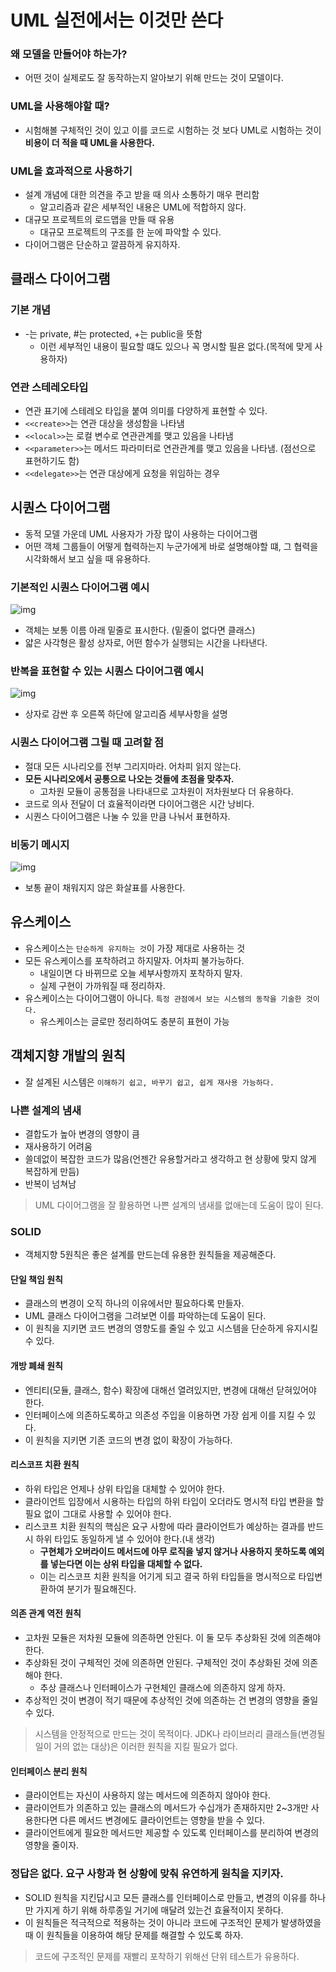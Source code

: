 # UML 실전에서는 이것만 쓴다

### 왜 모델을 만들어야 하는가?
- 어떤 것이 실제로도 잘 동작하는지 알아보기 위해 만드는 것이 모델이다.

### UML을 사용해야할 때?
- 시험해볼 구체적인 것이 있고 이를 코드로 시험하는 것 보다 UML로 시험하는 것이 **비용이 더 적을 때 UML을 사용한다.**

### UML을 효과적으로 사용하기
- 설계 개념에 대한 의견을 주고 받을 때 의사 소통하기 매우 편리함
    - 알고리즘과 같은 세부적인 내용은 UML에 적합하지 않다.
- 대규모 프로젝트의 로드맵을 만들 때 유용
    - 대규모 프로젝트의 구조를 한 눈에 파악할 수 있다.
- 다이어그램은 단순하고 깔끔하게 유지하자.

## 클래스 다이어그램
### 기본 개념
- -는 private, #는 protected, +는 public을 뜻함
    - 이런 세부적인 내용이 필요할 떄도 있으나 꼭 명시할 필욘 없다.(목적에 맞게 사용하자)
    
### 연관 스테레오타입
- 연관 표기에 스테레오 타입을 붙여 의미를 다양하게 표현할 수 있다.
- `<<create>>`는 연관 대상을 생성함을 나타냄 
- `<<local>>`는 로컬 변수로 연관관계를 맺고 있음을 나타냄
- `<<parameter>>`는 메서드 파라미터로 연관관계를 맺고 있음을 나타냄. (점선으로 표현하기도 함)
- `<<delegate>>`는 연관 대상에게 요청을 위임하는 경우
 
## 시퀀스 다이어그램
- 동적 모델 가운데 UML 사용자가 가장 많이 사용하는 다이어그램
- 어떤 객체 그룹들이 어떻게 협력하는지 누군가에게 바로 설명해야할 떄, 그 협력을 시각화해서 보고 싶을 때 유용하다.

### 기본적인 시퀀스 다이어그램 예시
![img](./sequence-v1.png)

- 객체는 보통 이름 아래 밑줄로 표시한다. (밑줄이 없다면 클래스)
- 얇은 사각형은 활성 상자로, 어떤 함수가 실행되는 시간을 나타낸다.

### 반복을 표현할 수 있는 시퀀스 다이어그램 예시
![img](./sequence-v2.png)

- 상자로 감싼 후 오른쪽 하단에 알고리즘 세부사항을 설명

### 시퀀스 다이어그램 그릴 때 고려할 점
- 절대 모든 시나리오를 전부 그리지마라. 어차피 읽지 않는다.
- **모든 시나리오에서 공통으로 나오는 것들에 초점을 맞추자.**
    - 고차원 모듈이 공통점을 나타내므로 고차원이 저차원보다 더 유용하다.
- 코드로 의사 전달이 더 효율적이라면 다이어그램은 시간 낭비다.
- 시퀀스 다이어그램은 나눌 수 있을 만큼 나눠서 표현하자.
 
### 비동기 메시지
![img](./sequence-async.png)

- 보통 끝이 채워지지 않은 화살표를 사용한다.

## 유스케이스
- 유스케이스는 `단순하게 유지하는 것`이 가장 제대로 사용하는 것
- 모든 유스케이스를 포착하려고 하지말자. 어차피 불가능하다.
    - 내일이면 다 바뀌므로 오늘 세부사항까지 포착하지 말자.
    - 실제 구현이 가까워질 때 정리하자.
- 유스케이스는 다이어그램이 아니다. `특정 관점에서 보는 시스템의 동작을 기술한 것이다.`
    - 유스케이스는 글로만 정리하여도 충분히 표현이 가능

## 객체지향 개발의 원칙
- 잘 설계된 시스템은 `이해하기 쉽고, 바꾸기 쉽고, 쉽게 재사용 가능하다.`

### 나쁜 설계의 냄새
- 결합도가 높아 변경의 영향이 큼
- 재사용하기 어려움
- 쓸데없이 복잡한 코드가 많음(언젠간 유용할거라고 생각하고 현 상황에 맞지 않게 복잡하게 만듬)
- 반복이 넘쳐남

> UML 다이어그램을 잘 활용하면 나쁜 설계의 냄새를 없애는데 도움이 많이 된다.

### SOLID
- 객체지향 5원칙은 좋은 설계를 만드는데 유용한 원칙들을 제공해준다.

#### 단일 책임 원칙
- 클래스의 변경이 오직 하나의 이유에서만 필요하다록 만들자.
- UML 클래스 다이어그램을 그려보면 이를 파악하는데 도움이 된다.
- 이 원칙을 지키면 코드 변경의 영향도를 줄일 수 있고 시스템을 단순하게 유지시킬 수 있다.

#### 개방 폐쇄 원칙
- 엔티티(모듈, 클래스, 함수) 확장에 대해선 열려있지만, 변경에 대해선 닫혀있어야 한다.
- 인터페이스에 의존하도록하고 의존성 주입을 이용하면 가장 쉽게 이를 지킬 수 있다.
- 이 원칙을 지키면 기존 코드의 변경 없이 확장이 가능하다.

#### 리스코프 치환 원칙
- 하위 타입은 언제나 상위 타입을 대체할 수 있어야 한다.
- 클라이언트 입장에서 시용하는 타입의 하위 타입이 오더라도 명시적 타입 변환을 할 필요 없이 그대로 사용할 수 있어야 한다.
- 리스코프 치환 원칙의 핵심은 요구 사항에 따라 클라이언트가 예상하는 결과를 반드시 하위 타입도 동일하게 낼 수 있어야 한다.(내 생각)
    - **구현체가 오버라이드 메서드에 아무 로직을 넣지 않거나 사용하지 못하도록 예외를 넣는다면 이는 상위 타입을 대체할 수 없다.**
    - 이는 리스코프 치환 원칙을 어기게 되고 결국 하위 타입들을 명시적으로 타입변환하여 분기가 필요해진다.


#### 의존 관계 역전 원칙
- 고차원 모듈은 저차원 모듈에 의존하면 안된다. 이 둘 모두 추상화된 것에 의존해야 한다.
- 추상화된 것이 구체적인 것에 의존하면 안된다. 구체적인 것이 추상화된 것에 의존해야 한다.
    - 추상 클래스나 인터페이스가 구현체인 클래스에 의존하지 않게 하자.
- 추상적인 것이 변경이 적기 때문에 추상적인 것에 의존하는 건 변경의 영향을 줄일 수 있다.

> 시스템을 안정적으로 만드는 것이 목적이다. JDK나 라이브러리 클래스들(변경될 일이 거의 없는 대상)은 이러한 원칙을 지킬 필요가 없다.

#### 인터페이스 분리 원칙
- 클라이언트는 자신이 사용하지 않는 메서드에 의존하지 않아야 한다.
- 클라이언트가 의존하고 있는 클래스의 메서드가 수십개가 존재하지만 2~3개만 사용한다면 다른 메서드 변경에도 클라이언트는 영향을 받을 수 있다.
- 클라이언트에게 필요한 메서드만 제공할 수 있도록 인터페이스를 분리하여 변경의 영향을 줄이자.

### 정답은 없다. 요구 사항과 현 상황에 맞춰 유연하게 원칙을 지키자.
- SOLID 원칙을 지킨답시고 모든 클래스를 인터페이스로 만들고, 변경의 이유를 하나만 가지게 하기 위해 하루종일 거기에 매달려 있는건 효율적이지 못하다.
- 이 원칙들은 적극적으로 적용하는 것이 아니라 코드에 구조적인 문제가 발생하였을 때 이 원칙들을 이용하여 해당 문제를 해결할 수 있도록 하자.

> 코드에 구조적인 문제를 재빨리 포착하기 위해선 단위 테스트가 유용하다. 
